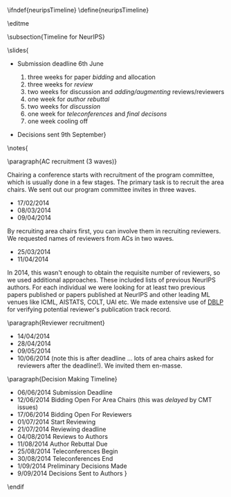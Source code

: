 \ifndef{neuripsTimeline}
\define{neuripsTimeline}

\editme

\subsection{Timeline for NeurIPS}

\slides{
* Submission deadline 6th June
  1. three weeks for paper *bidding* and allocation
  2. three weeks for *review*
  3. two weeks for discussion and *adding/augmenting* reviews/reviewers
  4. one week for *author rebuttal*
  5. two weeks for *discussion* 
  6. one week for *teleconferences* and *final decisons*
  7. one week cooling off 

* Decisions sent 9th September}

\notes{

\paragraph{AC recruitment (3 waves)}

Chairing a conference starts with recruitment of the program committee, which is usually done in a few stages. The primary task is to recruit the area chairs. We sent out our program committee invites in three waves.

* 17/02/2014
* 08/03/2014
* 09/04/2014

By recruiting area chairs first, you can involve them in recruiting reviewers. We requested names of reviewers from ACs in two waves.

* 25/03/2014
* 11/04/2014

In 2014, this wasn't enough to obtain the requisite number of reviewers, so we used additional approaches. These included lists of previous NeurIPS authors. For each individual we were looking for at least two previous papers published or papers published at NeurIPS and other leading ML venues like ICML, AISTATS, COLT, UAI etc. We made extensive use of [DBLP](https://dblp.uni-trier.de/) for verifying potential reviewer's publication track record.

\paragraph{Reviewer recruitment}

* 14/04/2014
* 28/04/2014
* 09/05/2014
* 10/06/2014 (note this is after deadline ... lots of area chairs asked for reviewers after the deadline!). We invited them en-masse.

\paragraph{Decision Making Timeline}

* 06/06/2014 Submission Deadline
* 12/06/2014 Bidding Open For Area Chairs (this was *delayed* by CMT issues)
* 17/06/2014 Bidding Open For Reviewers
* 01/07/2014 Start Reviewing
* 21/07/2014 Reviewing deadline
* 04/08/2014 Reviews to Authors
* 11/08/2014 Author Rebuttal Due
* 25/08/2014 Teleconferences Begin
* 30/08/2014 Teleconferences End
* 1/09/2014 Preliminary Decisions Made
* 9/09/2014 Decisions Sent to Authors
}

\endif
